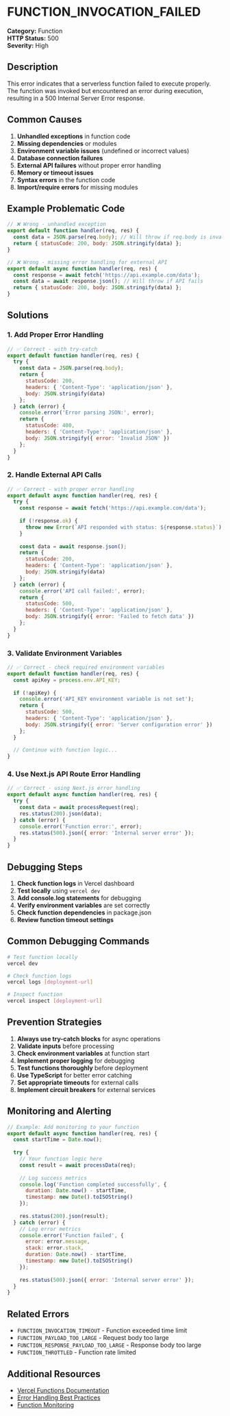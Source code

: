 # FUNCTION_INVOCATION_FAILED

**Category:** Function  
**HTTP Status:** 500  
**Severity:** High

## Description

This error indicates that a serverless function failed to execute properly. The function was invoked but encountered an error during execution, resulting in a 500 Internal Server Error response.

## Common Causes

1. **Unhandled exceptions** in function code
2. **Missing dependencies** or modules
3. **Environment variable issues** (undefined or incorrect values)
4. **Database connection failures**
5. **External API failures** without proper error handling
6. **Memory or timeout issues**
7. **Syntax errors** in the function code
8. **Import/require errors** for missing modules

## Example Problematic Code

```javascript
// ❌ Wrong - unhandled exception
export default function handler(req, res) {
  const data = JSON.parse(req.body); // Will throw if req.body is invalid JSON
  return { statusCode: 200, body: JSON.stringify(data) };
}

// ❌ Wrong - missing error handling for external API
export default async function handler(req, res) {
  const response = await fetch('https://api.example.com/data');
  const data = await response.json(); // Will throw if API fails
  return { statusCode: 200, body: JSON.stringify(data) };
}
```

## Solutions

### 1. Add Proper Error Handling
```javascript
// ✅ Correct - with try-catch
export default function handler(req, res) {
  try {
    const data = JSON.parse(req.body);
    return {
      statusCode: 200,
      headers: { 'Content-Type': 'application/json' },
      body: JSON.stringify(data)
    };
  } catch (error) {
    console.error('Error parsing JSON:', error);
    return {
      statusCode: 400,
      headers: { 'Content-Type': 'application/json' },
      body: JSON.stringify({ error: 'Invalid JSON' })
    };
  }
}
```

### 2. Handle External API Calls
```javascript
// ✅ Correct - with proper error handling
export default async function handler(req, res) {
  try {
    const response = await fetch('https://api.example.com/data');
    
    if (!response.ok) {
      throw new Error(`API responded with status: ${response.status}`);
    }
    
    const data = await response.json();
    return {
      statusCode: 200,
      headers: { 'Content-Type': 'application/json' },
      body: JSON.stringify(data)
    };
  } catch (error) {
    console.error('API call failed:', error);
    return {
      statusCode: 500,
      headers: { 'Content-Type': 'application/json' },
      body: JSON.stringify({ error: 'Failed to fetch data' })
    };
  }
}
```

### 3. Validate Environment Variables
```javascript
// ✅ Correct - check required environment variables
export default function handler(req, res) {
  const apiKey = process.env.API_KEY;
  
  if (!apiKey) {
    console.error('API_KEY environment variable is not set');
    return {
      statusCode: 500,
      headers: { 'Content-Type': 'application/json' },
      body: JSON.stringify({ error: 'Server configuration error' })
    };
  }
  
  // Continue with function logic...
}
```

### 4. Use Next.js API Route Error Handling
```javascript
// ✅ Correct - using Next.js error handling
export default async function handler(req, res) {
  try {
    const data = await processRequest(req);
    res.status(200).json(data);
  } catch (error) {
    console.error('Function error:', error);
    res.status(500).json({ error: 'Internal server error' });
  }
}
```

## Debugging Steps

1. **Check function logs** in Vercel dashboard
2. **Test locally** using `vercel dev`
3. **Add console.log statements** for debugging
4. **Verify environment variables** are set correctly
5. **Check function dependencies** in package.json
6. **Review function timeout settings**

## Common Debugging Commands

```bash
# Test function locally
vercel dev

# Check function logs
vercel logs [deployment-url]

# Inspect function
vercel inspect [deployment-url]
```

## Prevention Strategies

1. **Always use try-catch blocks** for async operations
2. **Validate inputs** before processing
3. **Check environment variables** at function start
4. **Implement proper logging** for debugging
5. **Test functions thoroughly** before deployment
6. **Use TypeScript** for better error catching
7. **Set appropriate timeouts** for external calls
8. **Implement circuit breakers** for external services

## Monitoring and Alerting

```javascript
// Example: Add monitoring to your function
export default async function handler(req, res) {
  const startTime = Date.now();
  
  try {
    // Your function logic here
    const result = await processData(req);
    
    // Log success metrics
    console.log('Function completed successfully', {
      duration: Date.now() - startTime,
      timestamp: new Date().toISOString()
    });
    
    res.status(200).json(result);
  } catch (error) {
    // Log error metrics
    console.error('Function failed', {
      error: error.message,
      stack: error.stack,
      duration: Date.now() - startTime,
      timestamp: new Date().toISOString()
    });
    
    res.status(500).json({ error: 'Internal server error' });
  }
}
```

## Related Errors

- `FUNCTION_INVOCATION_TIMEOUT` - Function exceeded time limit
- `FUNCTION_PAYLOAD_TOO_LARGE` - Request body too large
- `FUNCTION_RESPONSE_PAYLOAD_TOO_LARGE` - Response body too large
- `FUNCTION_THROTTLED` - Function rate limited

## Additional Resources

- [Vercel Functions Documentation](https://vercel.com/docs/functions)
- [Error Handling Best Practices](https://vercel.com/docs/functions/serverless-functions#error-handling)
- [Function Monitoring](https://vercel.com/docs/functions/monitoring)